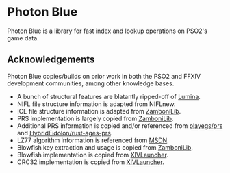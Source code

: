 # Photon Blue
Photon Blue is a library for fast index and lookup operations on PSO2's game data.

## Acknowledgements
Photon Blue copies/builds on prior work in both the PSO2 and FFXIV development communities,
among other knowledge bases.

* A bunch of structural features are blatantly ripped-off of [Lumina](https://github.com/NotAdam/Lumina).
* NIFL file structure information is adapted from NIFLnew.
* ICE file structure information is adapted from [ZamboniLib](https://github.com/Shadowth117/ZamboniLib).
* PRS implementation is largely copied from [ZamboniLib](https://github.com/Shadowth117/ZamboniLib).
* Additional PRS information is copied and/or referenced from [playegs/prs](https://github.com/playegs/prs) and [HybridEidolon/rust-ages-prs](https://github.com/HybridEidolon/rust-ages-prs).
* LZ77 algorithm information is referenced from [MSDN](https://docs.microsoft.com/en-us/openspecs/windows_protocols/ms-wusp/fb98aa28-5cd7-407f-8869-a6cef1ff1ccb).
* Blowfish key extraction and usage is copied from [ZamboniLib](https://github.com/Shadowth117/ZamboniLib).
* Blowfish implementation is copied from [XIVLauncher](https://github.com/goatcorp/FFXIVQuickLauncher).
* CRC32 implementation is copied from [XIVLauncher](https://github.com/goatcorp/FFXIVQuickLauncher).
